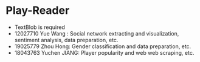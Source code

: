 # Play-Reader

* TextBlob is required
* 12027710 Yue Wang : Social network extracting and visualization, sentiment analysis, data preparation, etc.
* 19025779 Zhou Hong: Gender classification and data preparation, etc.
* 18043763 Yuchen JIANG: Player popularity and web web scraping, etc.
